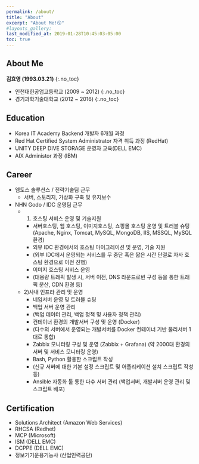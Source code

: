```yaml
---
permalink: /about/
title: "About"
excerpt: "About Me!😗"
#layouts_gallery:
last_modified_at: 2019-01-28T10:45:03-05:00
toc: true
---
```



## About Me
**김효영 (1993.03.21)**
{:.no_toc}
 - 인천대헌공업고등학교 (2009 ~ 2012)
{:.no_toc}
 - 경기과학기술대학교 (2012 ~ 2016)
{:.no_toc}

## Education
 - Korea IT Academy Backend 개발자 6개월 과정
 - Red Hat Certified System Administrator 자격 취득 과정 (RedHat)
 - UNITY DEEP DIVE STORAGE 운영자 교육(DELL EMC)
 - AIX Administor 과정 (IBM)


## Career
 * 엠토스 솔루션스 / 전략기술팀 근무
   + 서버, 스토리지, 가상화 구축 및 유지보수 
 * NHN Godo / IDC 운영팀 근무
   + 1) 호스팅 서비스 운영 및 기술지원
     * 서버호스팅, 웹 호스팅, 이미지호스팅, 쇼핑몰 호스팅 운영 및 트러블 슈팅 (Apache, Nginx, Tomcat, MySQL, MongoDB, IIS, MSSQL, MySQL 환경)
     * 외부 IDC 환경에서의 호스팅 마이그레이션 및 운영, 기술 지원
     * (외부 IDC에서 운영되는 서비스를 무 중단 혹은 짧은 시간 단절로 자사 호스팅 환경으로 이전 진행)
     * 이미지 호스팅 서비스 운영
     * (대용량 트래픽 발생 시, 서버 이전, DNS 라운드로빈 구성 등을 통한 트래픽 분산, CDN 환경 등)
   + 2)사내 인프라 관리 및 운영
     * 네임서버 운영 및 트러블 슈팅
     * 백업 서버 운영 관리
     * (백업 데이터 관리, 백업 정책 및 사용자 정책 관리)
     * 컨테이너 환경의 개발서버 구성 및 운영 (Docker)
     * (다수의 서버에서 운영되는 개발서버를 Docker 컨테이너 기반 물리서버 1대로 통합)
     * Zabbix 모니터링 구성 및 운영 (Zabbix + Grafana) (약 2000대 환경의 서버 및 서비스 모니터링 운영)
     * Bash, Python 활용한 스크립트 작성
     * (신규 서버에 대한 기본 설정 스크립트 및 어플리케이션 설치 스크립트 작성 등)
     * Ansible 자동화 툴 통한 다수 서버 관리 (백업서버, 개발서버 운영 관리 및 스크립트 배포)
   
## Certification 
 * Solutions Architect (Amazon Web Services)
 * RHCSA (Redhet)
 * MCP (Microsoft)
 * ISM (DELL EMC)
 * DCPPE (DELL EMC)
 * 정보기기운용기능사 (산업인력공단)
